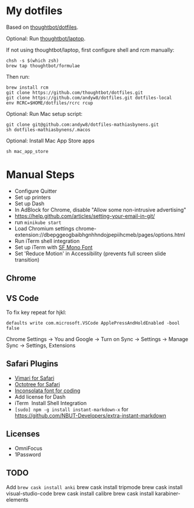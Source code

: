 # My dotfiles

Based on [thoughtbot/dotfiles](https://github.com/thoughtbot/dotfiles).

Optional: Run [thoughtbot/laptop](https://github.com/thoughtbot/laptop).

If not using thoughtbot/laptop, first configure shell and rcm manually:

```
chsh -s $(which zsh)
brew tap thoughtbot/formulae
```

Then run:
```
brew install rcm
git clone https://github.com/thoughtbot/dotfiles.git
git clone https://github.com/andyw8/dotfiles.git dotfiles-local
env RCRC=$HOME/dotfiles/rcrc rcup
```

Optional: Run Mac setup script:
```
git clone git@github.com:andyw8/dotfiles-mathiasbynens.git
sh dotfiles-mathiasbynens/.macos
```

Optional: Install Mac App Store apps
```
sh mac_app_store
```

# Manual Steps

* Configure Quitter
* Set up printers
* Set up Dash
* In AdBlock for Chrome, disable "Allow some non-intrusive advertising"
* https://help.github.com/articles/setting-your-email-in-git/
* run `minikube start`
* Load Chromium settings chrome-extension://dbepggeogbaibhgnhhndojpepiihcmeb/pages/options.html
* Run iTerm shell integration
* Set up iTerm with [SF Mono Font](https://developer.apple.com/fonts/)
* Set 'Reduce Motion' in Accessibility (prevents full screen slide transition)

## Chrome

## VS Code

To fix key repeat for hjkl:

`defaults write com.microsoft.VSCode ApplePressAndHoldEnabled -bool false`

Chrome Settings -> You and Google -> Turn on Sync -> Settings -> Manage Sync -> Settings, Extensions

## Safari Plugins

* [Vimari for Safari](https://github.com/guyht/vimari/releases/latest)
* [Octotree for Safari](https://github.com/buunguyen/octotree)
* [Inconsolata font for coding](https://www.google.com/fonts#UsePlace:use/Collection:Inconsolata)
* Add license for Dash
* iTerm ­ Install Shell Integration
* `[sudo] npm -g install instant-markdown-x` for https://github.com/NBUT-Developers/extra-instant-markdown

## Licenses

* OmniFocus
* 1Password

## TODO

Add `brew cask install anki`
brew cask install tripmode
brew cask install visual-studio-code
brew cask install calibre
brew cask install karabiner-elements

